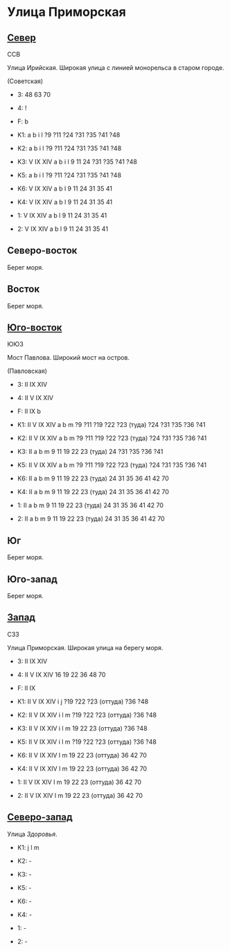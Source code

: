 # Улица Приморская

## [Север](./11520045.md)

ССВ

Улица Ирийская.
Широкая улица с линией монорельса в старом городе.

(Советская)

* 3:    48  63  70
* 4:    !
* F:    b
* K1:   a   b   i   l
        ?9  ?11 ?24 ?31 ?35 ?41 ?48
* K2:   a   b   i   l
        ?9  ?11 ?24 ?31 ?35 ?41 ?48
* K3:   V   IX  XIV
        a   b   i   l
        9   11  24  ?31 ?35 ?41 ?48
* K5:   a   b   i   l
        ?9  ?11 ?24 ?31 ?35 ?41 ?48

* K6:   V   IX  XIV
        a   b   l
        9   11  24  31  35  41
* K4:   V   IX  XIV
        a   b   l
        9   11  24  31  35  41
* 1:    V   IX  XIV
        a   b   l
        9   11  24  31  35  41
* 2:    V   IX  XIV
        a   b   l
        9   11  24  31  35  41

## Северо-восток

Берег моря.

## Восток

Берег моря.

## [Юго-восток](./15530050.md)

ЮЮЗ

Мост Павлова.
Широкий мост на остров.

(Павловская)

* 3:    II  IX  XIV
* 4:    II  V   IX  XIV
* F:    II  IX  b
* K1:   II  V   IX  XIV
        a   b   m
        ?9  ?11 ?19 ?22 ?23 (туда)  ?24 ?31 ?35 ?36 ?41
* K2:   II  V   IX  XIV
        a   b   m
        ?9  ?11 ?19 ?22 ?23 (туда)  ?24 ?31 ?35 ?36 ?41
* K3:   II
        a   b   m
        9   11  19  22  23 (туда)   24  ?31 ?35 ?36 ?41
* K5:   II  V   IX  XIV
        a   b   m
        ?9  ?11 ?19 ?22 ?23 (туда)  ?24 ?31 ?35 ?36 ?41

* K6:   II
        a   b   m
        9   11  19  22  23 (туда)   24  31  35  36  41  42  70
* K4:   II
        a   b   m
        9   11  19  22  23 (туда)   24  31  35  36  41  42  70
* 1:    II
        a   b   m
        9   11  19  22  23 (туда)   24  31  35  36  41  42  70
* 2:    II
        a   b   m
        9   11  19  22  23 (туда)   24  31  35  36  41  42  70

## Юг

Берег моря.

## Юго-запад

Берег моря.

## [Запад](./11505050.md)

СЗЗ

Улица Приморская.
Широкая улица на берегу моря.

* 3:    II  IX  XIV
* 4:    II  V   IX  XIV 16  19  22  36  48  70
* F:    II  IX
* K1:   II  V   IX  XIV
        i   j
        ?19 ?22 ?23 (оттуда)    ?36 ?48
* K2:   II  V   IX  XIV
        i   l   m
        ?19 ?22 ?23 (оттуда)    ?36 ?48
* K3:   II  V   IX  XIV
        i   l   m
        19  22  23 (оттуда)     ?36 ?48
* K5:   II  V   IX  XIV
        i   l   m
        ?19 ?22 ?23 (оттуда)    ?36 ?48

* K6:   II  V   IX  XIV
        l   m
        19  22  23 (оттуда) 36  42  70
* K4:   II  V   IX  XIV
        l   m
        19  22  23 (оттуда) 36  42  70
* 1:    II  V   IX  XIV
        l   m
        19  22  23 (оттуда) 36  42  70
* 2:    II  V   IX  XIV
        l   m
        19  22  23 (оттуда) 36  42  70

## [Северо-запад](./510145.md)

Улица *Здоровья*.

* K1:   j  l  m
* K2:   -
* K3:   -
* K5:   -

* K6:   -
* K4:   -
* 1:    -
* 2:    -
